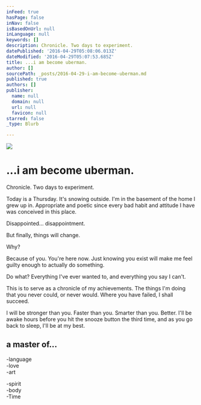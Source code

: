 ```yaml
---
inFeed: true
hasPage: false
inNav: false
isBasedOnUrl: null
inLanguage: null
keywords: []
description: Chronicle. Two days to experiment.
datePublished: '2016-04-29T05:08:06.013Z'
dateModified: '2016-04-29T05:07:53.685Z'
title: ...i am become uberman.
author: []
sourcePath: _posts/2016-04-29-i-am-become-uberman.md
published: true
authors: []
publisher:
  name: null
  domain: null
  url: null
  favicon: null
starred: false
_type: Blurb

---
```

![](https://the-grid-user-content.s3-us-west-2.amazonaws.com/189bff8f-bb88-4f72-a5e0-013ae8edb211.png)

# ...i am become uberman.

Chronicle. Two days to experiment.

Today is a Thursday. It's snowing outside. I'm in the basement of the home I grew up in. Appropriate and poetic since every bad habit and attitude I have was conceived in this place.

Disappointed... disappointment.

But finally, things will change.

Why?

Because of you. You're here now. Just knowing you exist will make me feel guilty enough to actually do something. 

Do what? Everything I've ever wanted to, and everything you say I can't.

This is to serve as a chronicle of my achievements. The things I'm doing that you never could, or never would. Where you have failed, I shall succeed. 

I will be stronger than you. Faster than you. Smarter than you. Better. I'll be awake hours before you hit the snooze button the third time, and as you go back to sleep, I'll be at my best.

## a master of...

-language  
-love  
-art

-spirit  
-body  
-Time